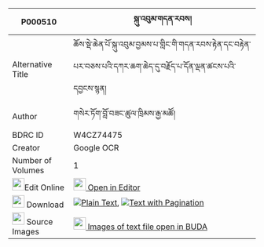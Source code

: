 |P000510|སྐུ་འབུམ་གདན་རབས། 
| --- | --- 
|Alternative Title |ཆོས་སྡེ་ཆེན་པོ་སྐུ་འབུམ་བྱམས་པ་གླིང་གི་གདན་རབས་རྟེན་དང་བརྟེན་པར་བཅས་པའི་དཀར་ཆག་ཆེད་དུ་བརྗོད་པ་དོན་ལྡན་ཚངས་པའི་དབྱངས་སྙན།
|Author| གསེར་ཏོག་བློ་བཟང་ཚུལ་ཁྲིམས་རྒྱ་མཚོ།
|BDRC ID | W4CZ74475
|Creator | Google OCR
|Number of Volumes| 1
|<img width="25" src="https://img.icons8.com/color/25/000000/edit-property.png">Edit Online| [<img width="25" src="https://avatars.githubusercontent.com/u/45091458?s=200&v=4"> Open in Editor](http://editor.openpecha.org/P000510)
|<img width="25" src="https://img.icons8.com/fluent/48/000000/download-2.png"/>  Download | [![](https://img.icons8.com/color/20/000000/txt.png)Plain Text](https://github.com/Openpecha/P000510/releases/download/v2/kubum_denrab_plain_P000510.zip), [![](https://img.icons8.com/color/20/000000/txt.png)Text with Pagination](https://github.com/Openpecha/P000510/releases/download/v2/kubum_denrab_pages_P000510.zip)
|<img width="25" src="https://img.icons8.com/plasticine/100/000000/pictures-folder.png"/>  Source Images | [<img width="25" src="https://library.bdrc.io/icons/BUDA-small.svg"> Images of text file open in BUDA](https://library.bdrc.io/show/bdr:W4CZ74475)